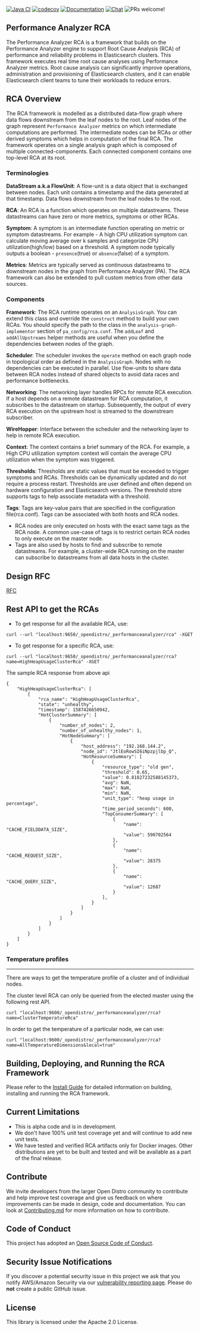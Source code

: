 [![Java CI](https://github.com/opendistro-for-elasticsearch/performance-analyzer-rca/workflows/Java%20CI/badge.svg)](https://github.com/opendistro-for-elasticsearch/performance-analyzer-rca/actions?query=workflow%3A%22Java+CI%22)
[![codecov](https://codecov.io/gh/opendistro-for-elasticsearch/performance-analyzer-rca/branch/master/graph/badge.svg)](https://codecov.io/gh/opendistro-for-elasticsearch/performance-analyzer-rca)
[![Documentation](https://img.shields.io/badge/api-reference-blue.svg)](https://opendistro.github.io/for-elasticsearch-docs/docs/rca/)
[![Chat](https://img.shields.io/badge/chat-on%20forums-blue)](https://discuss.opendistrocommunity.dev/c/performance-analyzer/)
![PRs welcome!](https://img.shields.io/badge/PRs-welcome!-success)

## Performance Analyzer RCA

The Performance Analyzer RCA is a framework that builds on the Performance Analyzer engine to
support Root Cause Analysis (RCA) of performance and reliability problems in Elasticsearch
clusters. This framework executes real time root cause analyses using Performance Analyzer
metrics. Root cause analysis can significantly improve operations, administration and
provisioning of Elasticsearch clusters, and it can enable Elasticsearch client teams to tune
their workloads to reduce errors.

## RCA Overview
The RCA framework is modelled as a distributed data-flow graph where data flows downstream 
from the leaf nodes to the root. Leaf nodes of the graph represent `Performance Analyzer` metrics
on which intermediate computations are performed. The intermediate nodes can be RCAs or other derived 
symptoms which helps in computation of the final RCA. The framework operates on a single analysis graph
which is composed of multiple connected-components. Each connected component contains one top-level RCA at its root.

### Terminologies

__DataStream a.k.a FlowUnit__: A flow-unit is a data object that is exchanged between nodes. Each unit contains a timestamp and the data generated at that timestamp. Data flows downstream from the leaf nodes to the root.

__RCA__: An RCA is a function which operates on multiple datastreams. These datastreams can have zero or more metrics, symptoms or other RCAs. 

__Symptom__: A symptom is an intermediate function operating on metric or symptom datastreams. For example - A high CPU utilization symptom can calculate moving average over k samples and categorize CPU utilization(high/low) 
based on a threshold. A symptom node typically outputs a boolean - `presence`(true) or `absence`(false) of a symptom.

__Metrics__: Metrics are typically served as continuous datastreams to downstream nodes in the graph from Performance Analyzer (PA). The RCA framework can also be extended to pull custom metrics from other data sources.

### Components

__Framework__: The RCA runtime operates on an `AnalysisGraph`. You can extend this class and override the `construct` method to build your own RCAs. You should specify the path to the class in the `analysis-graph-implementor` section of `pa_config/rca.conf`.  The `addLeaf` and `addAllUpstreams` helper methods are useful when you define the dependencies between nodes of the graph.

__Scheduler__: The scheduler invokes the `operate` method on each graph node in topological order as defined in the `AnalysisGraph`. Nodes with no dependencies can be executed in parallel. Use flow-units to share data between RCA nodes instead of shared objects to avoid data races and performance bottlenecks.

__Networking__: The networking layer handles RPCs for remote RCA execution. If a host depends on a remote datastream for RCA computation, it subscribes to the datastream on startup. Subsequently, the output of every RCA execution on the upstream host is streamed to the downstream subscriber.

__WireHopper__: Interface between the scheduler and the networking layer to help in remote RCA execution.

__Context__: The context contains a brief summary of the RCA. For example, a High CPU utilization symptom context will contain the average CPU utilization when the symptom was triggered. 

__Thresholds__: Thresholds are static values that must be exceeded to trigger symptoms and RCAs. Thresholds can be dynamically updated and do not require a process restart. Thresholds are user defined and often depend on hardware configuration and Elasticsearch versions. The threshold store supports tags to help associate metadata with a threshold.

__Tags__: Tags are key-value pairs that are specified in the configuration file(rca.conf). Tags can be associated with both hosts and RCA nodes.
* RCA nodes are only executed on hosts with the exact same tags as the RCA node. A common use-case of tags is to restrict certain RCA nodes to only execute on the master node. 
* Tags are also used by hosts to find and subscribe to remote datastreams. For example, a cluster-wide RCA running on the master can subscribe to datastreams from all data hosts in the cluster.

## Design RFC
[RFC](./rfc-rca.pdf)

## Rest API to get the RCAs
* To get response for all the available RCA, use:
```
curl --url "localhost:9650/_opendistro/_performanceanalyzer/rca" -XGET
```
* To get response for a specific RCA, use:
```
curl --url "localhost:9650/_opendistro/_performanceanalyzer/rca?name=HighHeapUsageClusterRca" -XGET
```
The sample RCA response from above api
```
{
    "HighHeapUsageClusterRca": [
        {
            "rca_name": "HighHeapUsageClusterRca",
            "state": "unhealthy",
            "timestamp": 1587426650942,
            "HotClusterSummary": [
                {
                    "number_of_nodes": 2,
                    "number_of_unhealthy_nodes": 1,
                    "HotNodeSummary": [
                        {
                            "host_address": "192.168.144.2",
                            "node_id": "JtlEoRowSI6iNpzpjlbp_Q",
                            "HotResourceSummary": [
                                {
                                    "resource_type": "old gen",
                                    "threshold": 0.65,
                                    "value": 0.81827232588145373,
                                    "avg": NaN,
                                    "max": NaN,
                                    "min": NaN,
                                    "unit_type": "heap usage in percentage",
                                    "time_period_seconds": 600,
                                    "TopConsumerSummary": [
                                        {
                                            "name": "CACHE_FIELDDATA_SIZE",
                                            "value": 590702564
                                        },
                                        {
                                            "name": "CACHE_REQUEST_SIZE",
                                            "value": 28375
                                        },
                                        {
                                            "name": "CACHE_QUERY_SIZE",
                                            "value": 12687
                                        }
                                    ],
                                }
                            ]
                        }
                    ] 
                }
            ]
        }
    ]
}
```

### Temperature profiles
------------------------
There are ways to get the temperature profile of a cluster and of individual nodes.

The cluster level RCA can only be queried from the elected master using the following rest API.

`curl "localhost:9600/_opendistro/_performanceanalyzer/rca?name=ClusterTemperatureRca"`

In order to get the temperature of a particular node, we can use:

`curl "localhost:9600/_opendistro/_performanceanalyzer/rca?name=AllTemperatureDimensions&local=true"`

## Building, Deploying, and Running the RCA Framework
Please refer to the [Install Guide](./INSTALL.md) for detailed information on building, installing and running the RCA framework.

## Current Limitations
* This is alpha code and is in development.
* We don't have 100% unit test coverage yet and will continue to add new unit tests. 
* We have tested and verified RCA artifacts only for Docker images. Other distributions are yet to be built and tested and will be available as a part of the final release.

## Contribute
We invite developers from the larger Open Distro community to contribute and help improve test coverage and give us feedback on where improvements can be made in design, code and documentation. You can look at [Contributing.md](./CONTRIBUTING.md) for more information on how to contribute. 

## Code of Conduct

This project has adopted an [Open Source Code of Conduct](https://opendistro.github.io/for-elasticsearch/codeofconduct.html).


## Security Issue Notifications

If you discover a potential security issue in this project we ask that you notify AWS/Amazon Security via our [vulnerability reporting page](http://aws.amazon.com/security/vulnerability-reporting/). Please do **not** create a public GitHub issue.


## License

This library is licensed under the Apache 2.0 License.
